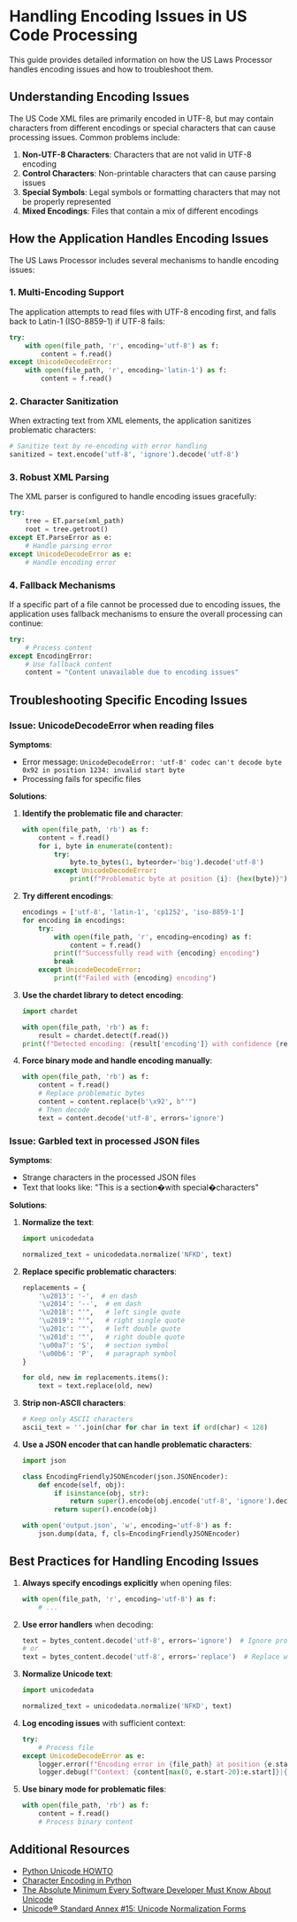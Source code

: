 # Handling Encoding Issues in US Code Processing

This guide provides detailed information on how the US Laws Processor handles encoding issues and how to troubleshoot them.

## Understanding Encoding Issues

The US Code XML files are primarily encoded in UTF-8, but may contain characters from different encodings or special characters that can cause processing issues. Common problems include:

1. **Non-UTF-8 Characters**: Characters that are not valid in UTF-8 encoding
2. **Control Characters**: Non-printable characters that can cause parsing issues
3. **Special Symbols**: Legal symbols or formatting characters that may not be properly represented
4. **Mixed Encodings**: Files that contain a mix of different encodings

## How the Application Handles Encoding Issues

The US Laws Processor includes several mechanisms to handle encoding issues:

### 1. Multi-Encoding Support

The application attempts to read files with UTF-8 encoding first, and falls back to Latin-1 (ISO-8859-1) if UTF-8 fails:

```python
try:
    with open(file_path, 'r', encoding='utf-8') as f:
        content = f.read()
except UnicodeDecodeError:
    with open(file_path, 'r', encoding='latin-1') as f:
        content = f.read()
```

### 2. Character Sanitization

When extracting text from XML elements, the application sanitizes problematic characters:

```python
# Sanitize text by re-encoding with error handling
sanitized = text.encode('utf-8', 'ignore').decode('utf-8')
```

### 3. Robust XML Parsing

The XML parser is configured to handle encoding issues gracefully:

```python
try:
    tree = ET.parse(xml_path)
    root = tree.getroot()
except ET.ParseError as e:
    # Handle parsing error
except UnicodeDecodeError as e:
    # Handle encoding error
```

### 4. Fallback Mechanisms

If a specific part of a file cannot be processed due to encoding issues, the application uses fallback mechanisms to ensure the overall processing can continue:

```python
try:
    # Process content
except EncodingError:
    # Use fallback content
    content = "Content unavailable due to encoding issues"
```

## Troubleshooting Specific Encoding Issues

### Issue: UnicodeDecodeError when reading files

**Symptoms**:
- Error message: `UnicodeDecodeError: 'utf-8' codec can't decode byte 0x92 in position 1234: invalid start byte`
- Processing fails for specific files

**Solutions**:

1. **Identify the problematic file and character**:
   ```python
   with open(file_path, 'rb') as f:
       content = f.read()
       for i, byte in enumerate(content):
           try:
               byte.to_bytes(1, byteorder='big').decode('utf-8')
           except UnicodeDecodeError:
               print(f"Problematic byte at position {i}: {hex(byte)}")
   ```

2. **Try different encodings**:
   ```python
   encodings = ['utf-8', 'latin-1', 'cp1252', 'iso-8859-1']
   for encoding in encodings:
       try:
           with open(file_path, 'r', encoding=encoding) as f:
               content = f.read()
           print(f"Successfully read with {encoding} encoding")
           break
       except UnicodeDecodeError:
           print(f"Failed with {encoding} encoding")
   ```

3. **Use the chardet library to detect encoding**:
   ```python
   import chardet
   
   with open(file_path, 'rb') as f:
       result = chardet.detect(f.read())
   print(f"Detected encoding: {result['encoding']} with confidence {result['confidence']}")
   ```

4. **Force binary mode and handle encoding manually**:
   ```python
   with open(file_path, 'rb') as f:
       content = f.read()
       # Replace problematic bytes
       content = content.replace(b'\x92', b"'")
       # Then decode
       text = content.decode('utf-8', errors='ignore')
   ```

### Issue: Garbled text in processed JSON files

**Symptoms**:
- Strange characters in the processed JSON files
- Text that looks like: "This is a section�with special�characters"

**Solutions**:

1. **Normalize the text**:
   ```python
   import unicodedata
   
   normalized_text = unicodedata.normalize('NFKD', text)
   ```

2. **Replace specific problematic characters**:
   ```python
   replacements = {
       '\u2013': '-',  # en dash
       '\u2014': '--',  # em dash
       '\u2018': "'",   # left single quote
       '\u2019': "'",   # right single quote
       '\u201c': '"',   # left double quote
       '\u201d': '"',   # right double quote
       '\u00a7': 'S',   # section symbol
       '\u00b6': 'P',   # paragraph symbol
   }
   
   for old, new in replacements.items():
       text = text.replace(old, new)
   ```

3. **Strip non-ASCII characters**:
   ```python
   # Keep only ASCII characters
   ascii_text = ''.join(char for char in text if ord(char) < 128)
   ```

4. **Use a JSON encoder that can handle problematic characters**:
   ```python
   import json
   
   class EncodingFriendlyJSONEncoder(json.JSONEncoder):
       def encode(self, obj):
           if isinstance(obj, str):
               return super().encode(obj.encode('utf-8', 'ignore').decode('utf-8'))
           return super().encode(obj)
   
   with open('output.json', 'w', encoding='utf-8') as f:
       json.dump(data, f, cls=EncodingFriendlyJSONEncoder)
   ```

## Best Practices for Handling Encoding Issues

1. **Always specify encodings explicitly** when opening files:
   ```python
   with open(file_path, 'r', encoding='utf-8') as f:
       # ...
   ```

2. **Use error handlers** when decoding:
   ```python
   text = bytes_content.decode('utf-8', errors='ignore')  # Ignore problematic characters
   # or
   text = bytes_content.decode('utf-8', errors='replace')  # Replace with � character
   ```

3. **Normalize Unicode text**:
   ```python
   import unicodedata
   
   normalized_text = unicodedata.normalize('NFKD', text)
   ```

4. **Log encoding issues** with sufficient context:
   ```python
   try:
       # Process file
   except UnicodeDecodeError as e:
       logger.error(f"Encoding error in {file_path} at position {e.start}: {e}")
       logger.debug(f"Context: {content[max(0, e.start-20):e.start]}|{content[e.start:min(len(content), e.start+20)]}")
   ```

5. **Use binary mode for problematic files**:
   ```python
   with open(file_path, 'rb') as f:
       content = f.read()
       # Process binary content
   ```

## Additional Resources

- [Python Unicode HOWTO](https://docs.python.org/3/howto/unicode.html)
- [Character Encoding in Python](https://realpython.com/python-encodings-guide/)
- [The Absolute Minimum Every Software Developer Must Know About Unicode](https://www.joelonsoftware.com/2003/10/08/the-absolute-minimum-every-software-developer-absolutely-positively-must-know-about-unicode-and-character-sets-no-excuses/)
- [Unicode® Standard Annex #15: Unicode Normalization Forms](https://unicode.org/reports/tr15/)
